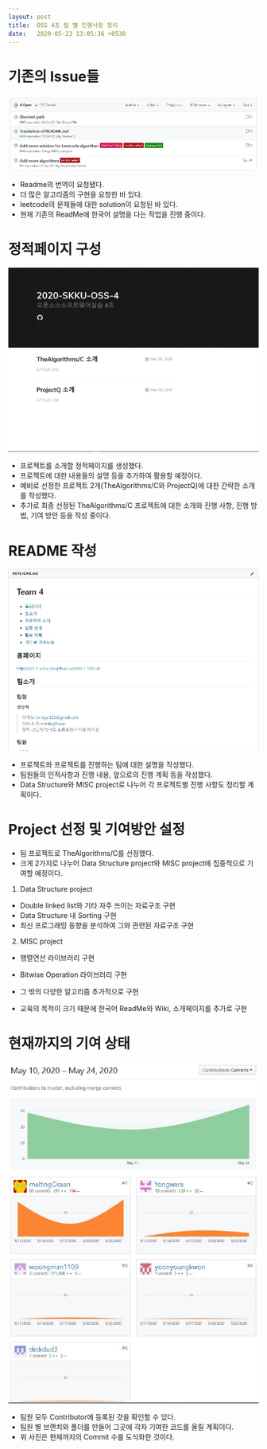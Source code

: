 ```yaml
---
layout: post
title:  OSS 4조 팀 별 진행사항 정리
date:   2020-05-23 13:05:36 +0530
---
```

# 기존의 Issue들
![](/assets/images/issue.JPG)
 * Readme의 번역이 요청됐다.
 * 더 많은 알고리즘의 구현을 요청한 바 있다.
 * leetcode의 문제들에 대한 solution이 요청된 바 있다.
 * 현재 기존의 ReadMe에 한국어 설명을 다는 작업을 진행 중이다.
 

# 정적페이지 구성
![](/assets/images/team_page.JPG)
 * 프로젝트를 소개할 정적페이지를 생성했다.
 * 프로젝트에 대한 내용들의 설명 등을 추가하여 활용할 예정이다.
 * 예비로 선정한 프로젝트 2개(TheAlgorithms/C와 ProjectQ)에 대한 간략한 소개를 작성했다.
 * 추가로 최종 선정된 TheAlgorithms/C 프로젝트에 대한 소개와 진행 사항, 진행 방법, 기여 방안 등을 작성 중이다.


# README 작성
![](/assets/images/readme.JPG)
 * 프로젝트와 프로젝트를 진행하는 팀에 대한 설명을 작성했다.
 * 팀원들의 인적사항과 진행 내용, 앞으로의 진행 계획 등을 작성했다.
 * Data Structure와 MISC project로 나누어 각 프로젝트별 진행 사항도 정리할 계획이다.
 

# Project 선정 및 기여방안 설정
 * 팀 프로젝트로 TheAlgorithms/C를 선정했다.
 * 크게 2가지로 나누어 Data Structure project와 MISC project에 집중적으로 기여할 예정이다.
  
  1. Data Structure project
  * Double linked list와 기타 자주 쓰이는 자료구조 구현
  * Data Structure 내 Sorting 구현
  * 최신 프로그래밍 동향을 분석하여 그와 관련된 자료구조 구현
  
  2. MISC project
  * 행렬연산 라이브러리 구현
  * Bitwise Operation 라이브러리 구현
  * 그 밖의 다양한 알고리즘 추가적으로 구현
 
 * 교육의 목적이 크기 때문에 한국어 ReadMe와 Wiki, 소개페이지를 추가로 구현
 
# 현재까지의 기여 상태
![](/assets/images/contributors.JPG)
 * 팀원 모두 Contributor에 등록된 것을 확인할 수 있다.
 * 팀원 별 브랜치와 폴더를 만들어 그곳에 각자 기여한 코드를 올릴 계획이다.
 * 위 사진은 현재까지의 Commit 수를 도식화한 것이다.
 

